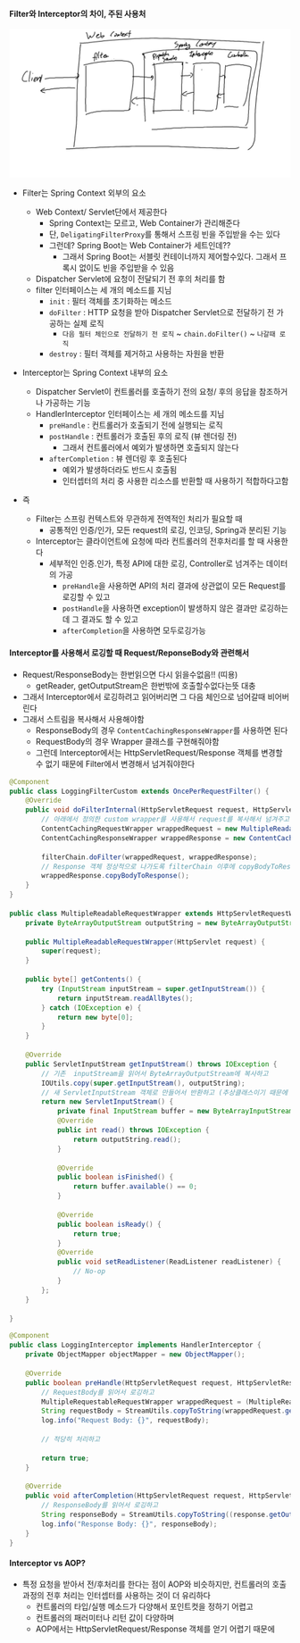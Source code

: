 #### Filter와 Interceptor의 차이, 주된 사용처
![img.png](../../image/70.png)
- Filter는 Spring Context 외부의 요소
  - Web Context/ Servlet단에서 제공한다
    - Spring Context는 모르고, Web Container가 관리해준다
    - 단, `DeligatingFilterProxy`를 통해서 스프링 빈을 주입받을 수는 있다
    - 그런데? Spring Boot는 Web Container가 세트인데??
      - 그래서 Spring Boot는 서블릿 컨테이너까지 제어할수있다. 그래서 프록시 없이도 빈을 주입받을 수 있음
  - Dispatcher Servlet에 요청이 전달되기 전 후의 처리를 함
  - filter 인터페이스는 세 개의 메소드를 지님
    - `init` : 필터 객체를 초기화하는 메소드
    - `doFilter` : HTTP 요청을 받아 Dispatcher Servlet으로 전달하기 전 가공하는 실제 로직
      - `다음 필터 체인으로 전달하기 전 로직` ~ `chain.doFilter()` ~ `나갈때 로직`
    - `destroy` : 필터 객체를 제거하고 사용하는 자원을 반환

- Interceptor는 Spring Context 내부의 요소
  - Dispatcher Servlet이 컨트롤러를 호출하기 전의 요청/ 후의 응답을 참조하거나 가공하는 기능
  - HandlerInterceptor 인터페이스는 세 개의 메소드를 지님
    - `preHandle` : 컨트롤러가 호출되기 전에 실행되는 로직
    - `postHandle` : 컨트롤러가 호출된 후의 로직 (뷰 렌더링 전)
      - 그래서 컨트롤러에서 예외가 발생하면 호출되지 않는다
    - `afterCompletion` : 뷰 렌더링 후 호출된다
      - 예외가 발생하더라도 반드시 호출됨
      - 인터셉터의 처리 중 사용한 리소스를 반환할 때 사용하기 적합하다고함

- 즉
  - Filter는 스프링 컨텍스트와 무관하게 전역적인 처리가 필요할 때
    - 공통적인 인증/인가, 모든 request의 로깅, 인코딩, Spring과 분리된 기능
  - Interceptor는 클라이언트에 요청에 따라 컨트롤러의 전후처리를 할 때 사용한다
    - 세부적인 인증.인가, 특정 API에 대한 로깅, Controller로 넘겨주는 데이터의 가공
      - `preHandle`을 사용하면 API의 처리 결과에 상관없이 모든 Request를 로깅할 수 있고
      - `postHandle`을 사용하면 exception이 발생하지 않은 결과만 로깅하는데 그 결과도 할 수 있고
      - `afterCompletion`을 사용하면 모두로깅가능

#### Interceptor를 사용해서 로깅할 때 Request/ReponseBody와 관련해서
- Request/ResponseBody는 한번읽으면 다시 읽을수없음!! (띠용)
  - getReader, getOutputStream은 한번밖에 호출할수없다는뜻 대충
- 그래서 Interceptor에서 로깅하려고 읽어버리면 그 다음 체인으로 넘어갈때 비어버린다
- 그래서 스트림을 복사해서 사용해야함
  - ResponseBody의 경우 `ContentCachingResponseWrapper`를 사용하면 된다
  - RequestBody의 경우 Wrapper 클래스를 구현해줘야함
  - 그런데 Interceptor에서는 HttpServletRequest/Response 객체를 변경할 수 없기 때문에 Filter에서 변경해서 넘겨줘야한다

```java
@Component
public class LoggingFilterCustom extends OncePerRequestFilter() {
	@Override
    public void doFilterInternal(HttpServletRequest request, HttpServletResponse response, FilterChain filterChain) throws ServletException, IOException {
        // 아래에서 정의한 custom wrapper를 사용해서 request를 복사해서 넘겨주고
		ContentCachingRequestWrapper wrappedRequest = new MultipleReadableRequestWrapper(request);
        ContentCachingResponseWrapper wrappedResponse = new ContentCachingResponseWrapper(response);

        filterChain.doFilter(wrappedRequest, wrappedResponse);
		// Response 객체 정상적으로 나가도록 filterChain 이후에 copyBodyToResponse()를 호출해서 감싸주고
        wrappedResponse.copyBodyToResponse();
    }
}

public class MultipleReadableRequestWrapper extends HttpServletRequestWrapper {
    private ByteArrayOutputStream outputString = new ByteArrayOutputStream();
	
	public MultipleReadableRequestWrapper(HttpServlet request) {
		super(request);
    }
	
	public byte[] getContents() {
		try (InputStream inputStream = super.getInputStream()) {
			return inputStream.readAllBytes();
        } catch (IOException e) {
			return new byte[0];
        }
    }
	
	@Override
    public ServletInputStream getInputStream() throws IOException {
		// 기존  inputStream을 읽어서 ByteArrayOutputStream에 복사하고
		IOUtils.copy(super.getInputStream(), outputString);
		// 새 ServletInputStream 객체로 만들어서 반환하고 (추상클래스이기 때문에 익명 클래스 객체로 반환시키고)
        return new ServletInputStream() {
			private final InputStream buffer = new ByteArrayInputStream(outputString.toByteArray());
            @Override
            public int read() throws IOException {
                return outputString.read();
            }
			
			@Override
            public boolean isFinished() {
                return buffer.available() == 0;
            }
			
			@Override
            public boolean isReady() {
                return true;
            }
			@Override
            public void setReadListener(ReadListener readListener) {
                // No-op
            }
        };
    }

}
```

```java
@Component
public class LoggingInterceptor implements HandlerInterceptor {
	private ObjectMapper objectMapper = new ObjectMapper();
	
	@Override
    public boolean preHandle(HttpServletRequest request, HttpServletResponse response, Object handler) throws Exception {
        // RequestBody를 읽어서 로깅하고
        MultipleRequestableRequestWrapper wrappedRequest = (MultipleReadableRequestWrapper) request;
        String requestBody = StreamUtils.copyToString(wrappedRequest.getInputStream(), StandardCharsets.UTF_8);
        log.info("Request Body: {}", requestBody);
		
		// 적당히 처리하고
        
        return true;
    }
	
	@Override
    public void afterCompletion(HttpServletRequest request, HttpServletResponse response, Object handler, Exception ex) throws Exception {
		// ResponseBody를 읽어서 로깅하고
		String responseBody = StreamUtils.copyToString((response.getOutputStream(), StandardCharsets.UTF_8);
		log.info("Response Body: {}", responseBody);
	}
}

```


#### Interceptor vs AOP?
- 특정 요청을 받아서 전/후처리를 한다는 점이 AOP와 비슷하지만, 컨트롤러의 호출 과정의 전후 처리는 인터셉터를 사용하는 것이 더 유리하다
  - 컨트롤러의 타입/실행 메소드가 다양해서 포인트컷을 정하기 어렵고
  - 컨트롤러의 패러미터나 리턴 값이 다양하며
  - AOP에서는 HttpServletRequest/Response 객체를 얻기 어렵기 때문에